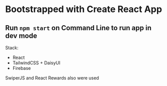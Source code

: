 # Bootstrapped with Create React App

## Run `npm start` on Command Line to run app in dev mode

Stack:
- React
- TailwindCSS + DaisyUI
- Firebase


SwiperJS and React Rewards also were used
